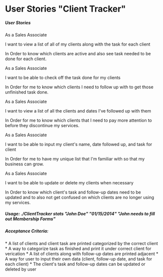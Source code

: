 User Stories "Client Tracker"
=============
<h5>User Stories</h5>

As a Sales Associate


I want to view a list of all of my clients along with the task for each client


In Order to know which clients are active and also see task needed to be done
for each client.

As a Sales Associate


I want to be able to check off the task done for my clients


In Order for me to know which clients I need to follow up with to get
those unfinished task done.

As a Sales Associate


I want to view a list of all the clients and dates I've followed up with them


In Order for me to know which clients that I need to pay more attention to before
they discontinue my services.

As a Sales Associate


I want to be able to input my client's name, date followed up, and task for client


In Order for me to have my unique list that I'm familiar with so that my business
can grow.

As a Sales Associate


I want to be able to update or delete my clients when necessary


In Order to know which client's task and follow-up dates need to be updated
and to also not get confused on which clients are no longer using my services.

<h5>Usage: ./ClientTracker stats "John Doe" "01/15/2014" "John needs to fill out Membership Forms"</h5>

<h5>Acceptance Criteria:</h5>
  * A list of clients and client task are printed categorized by the correct client
  * A way to categorize task as finished and print it under correct client for verication
  * A list of clients along with follow-up dates are printed adjacent
  * A way for user to input their own data (client, follow-up date, and task for each client)
  * The client's task and follow-up dates can be updated or deleted by user






